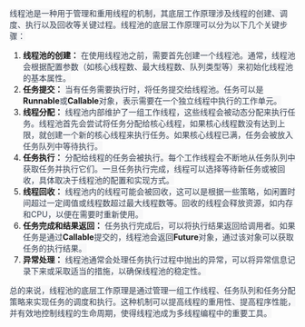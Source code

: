 <font style="color:rgb(55, 65, 81);background-color:rgb(247, 247, 248);">线程池是一种用于管理和重用线程的机制，其底层工作原理涉及线程的创建、调度、执行以及回收等关键过程。线程池的底层工作原理可以分为以下几个关键步骤：</font>

1. **<font style="background-color:rgb(247, 247, 248);">线程池的创建：</font>**<font style="color:rgb(55, 65, 81);background-color:rgb(247, 247, 248);"> 在使用线程池之前，需要首先创建一个线程池。通常，线程池会根据配置参数（如核心线程数、最大线程数、队列类型等）来初始化线程池的基本属性。</font>
2. **<font style="background-color:rgb(247, 247, 248);">任务提交：</font>**<font style="color:rgb(55, 65, 81);background-color:rgb(247, 247, 248);"> 当有任务需要执行时，将任务提交给线程池。任务可以是</font>**<font style="background-color:rgb(247, 247, 248);">Runnable</font>**<font style="color:rgb(55, 65, 81);background-color:rgb(247, 247, 248);">或</font>**<font style="background-color:rgb(247, 247, 248);">Callable</font>**<font style="color:rgb(55, 65, 81);background-color:rgb(247, 247, 248);">对象，表示需要在一个独立线程中执行的工作单元。</font>
3. **<font style="background-color:rgb(247, 247, 248);">线程分配：</font>**<font style="color:rgb(55, 65, 81);background-color:rgb(247, 247, 248);"> 线程池内部维护了一组工作线程，这些线程会被动态分配来执行任务。线程池首先会尝试将任务分配给核心线程，如果核心线程数没有达到上限，就创建一个新的核心线程来执行任务。如果核心线程已满，任务会被放入任务队列中等待执行。</font>
4. **<font style="background-color:rgb(247, 247, 248);">任务执行：</font>**<font style="color:rgb(55, 65, 81);background-color:rgb(247, 247, 248);"> 分配给线程的任务会被执行。每个工作线程会不断地从任务队列中获取任务并执行它们。一旦任务执行完成，线程可以选择等待新任务或被回收，具体取决于线程池的配置和实现方式。</font>
5. **<font style="background-color:rgb(247, 247, 248);">线程回收：</font>**<font style="color:rgb(55, 65, 81);background-color:rgb(247, 247, 248);"> 线程池内的线程可能会被回收，这可以是根据一些策略，如闲置时间超过一定阈值或线程数超过最大线程数等。回收的线程会释放资源，如内存和CPU，以便在需要时重新使用。</font>
6. **<font style="background-color:rgb(247, 247, 248);">任务完成和结果返回：</font>**<font style="color:rgb(55, 65, 81);background-color:rgb(247, 247, 248);"> 任务执行完成后，可以将执行结果返回给调用者。如果任务是通过</font>**<font style="background-color:rgb(247, 247, 248);">Callable</font>**<font style="color:rgb(55, 65, 81);background-color:rgb(247, 247, 248);">提交的，线程池会返回</font>**<font style="background-color:rgb(247, 247, 248);">Future</font>**<font style="color:rgb(55, 65, 81);background-color:rgb(247, 247, 248);">对象，通过该对象可以获取任务的执行结果。</font>
7. **<font style="background-color:rgb(247, 247, 248);">异常处理：</font>**<font style="color:rgb(55, 65, 81);background-color:rgb(247, 247, 248);"> 线程池通常会处理任务执行过程中抛出的异常，可以将异常信息记录下来或采取适当的措施，以确保线程池的稳定性。</font>

<font style="color:rgb(55, 65, 81);background-color:rgb(247, 247, 248);">总的来说，线程池的底层工作原理是通过管理一组工作线程、任务队列和任务分配策略来实现任务的调度和执行。这种机制可以提高线程的重用性、提高程序性能，并有效地控制线程的生命周期，使得线程池成为多线程编程中的重要工具。</font>


